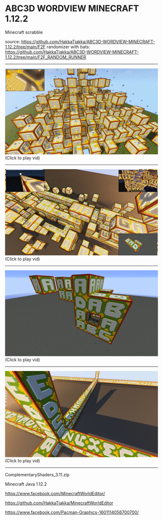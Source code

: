 # ABC3D WORDVIEW MINECRAFT 1.12.2
 Minecraft scrabble

source: https://github.com/HakkaTjakka/ABC3D-WORDVIEW-MINECRAFT-1.12.2/tree/main/F2F
randomizer with bats: https://github.com/HakkaTjakka/ABC3D-WORDVIEW-MINECRAFT-1.12.2/tree/main/F2F_RANDOM_RUNNER

***
[![Demo CountPages alpha](https://github.com/HakkaTjakka/ABC3D-WORDVIEW-MINECRAFT-1.12.2/blob/main/wordview_upgrade2.jpg)](https://www.youtube.com/embed/D7UBZlr9k7o)
(Click to play vid)
***
[![Demo CountPages alpha](https://github.com/HakkaTjakka/ABC3D-WORDVIEW-MINECRAFT-1.12.2/blob/main/wordview_update.jpg)](https://www.youtube.com/embed/llx70TWFPRE)
(Click to play vid)
***
[![Demo CountPages alpha](https://github.com/HakkaTjakka/ABC3D-WORDVIEW-MINECRAFT-1.12.2/blob/main/wordview_upgrade.jpg)](https://www.youtube.com/embed/_6mdd3ePO_o)
(Click to play vid)
***
[![Demo CountPages alpha](https://github.com/HakkaTjakka/ABC3D-WORDVIEW-MINECRAFT-1.12.2/blob/main/wordview.jpg)](https://www.youtube.com/embed/clTR1BpUwWs)
(Click to play vid)
***

ComplementaryShaders_3.11.zip

Minecraft Java 1.12.2

https://www.facebook.com/MinecraftWorldEditor/

https://github.com/HakkaTjakka/MinecraftWorldEditor

https://www.facebook.com/Pacman-Graphics-1601114056700700/

